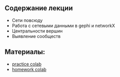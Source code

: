 ## Содержание лекции
* Сети повсюду
* Работа с сетевыми данными в gephi и networkX
* Центральности вершин
* Выявление сообществ

## Материалы:
* [practice colab](https://colab.research.google.com/github/shestakoff/sphere-ml-intro/blob/master/2020/lecture06-networks/pract-networks.ipynb)
* [homework colab](https://colab.research.google.com/github/shestakoff/sphere-ml-intro/blob/master/2020/lecture06-networks/hw-networks.ipynb)
